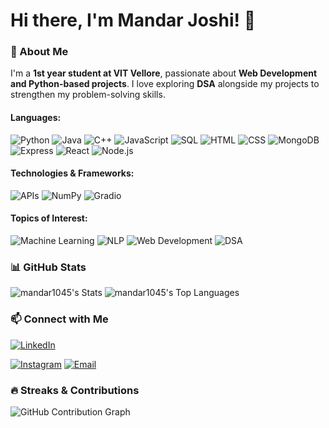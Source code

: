 

# Hi there, I'm Mandar Joshi! 👋

### 🚀 About Me
I'm a **1st year  student at VIT Vellore**, passionate about **Web Development and Python-based projects**. I love exploring **DSA** alongside my projects to strengthen my problem-solving skills.
#### Languages:
![Python](https://img.shields.io/badge/Python-3776AB?style=for-the-badge&logo=python&logoColor=white)
![Java](https://img.shields.io/badge/Java-007396?style=for-the-badge&logo=java&logoColor=white)
![C++](https://img.shields.io/badge/C++-00599C?style=for-the-badge&logo=c%2b%2b&logoColor=white)
![JavaScript](https://img.shields.io/badge/JavaScript-F7DF1E?style=for-the-badge&logo=javascript&logoColor=black)
![SQL](https://img.shields.io/badge/SQL-4479A1?style=for-the-badge&logo=postgresql&logoColor=white)
![HTML](https://img.shields.io/badge/HTML-E34F26?style=for-the-badge&logo=html5&logoColor=white)
![CSS](https://img.shields.io/badge/CSS-1572B6?style=for-the-badge&logo=css3&logoColor=white)
![MongoDB](https://img.shields.io/badge/MongoDB-4EA94B?style=for-the-badge&logo=mongodb&logoColor=white)
![Express](https://img.shields.io/badge/Express.js-000000?style=for-the-badge&logo=express&logoColor=white)
![React](https://img.shields.io/badge/React-20232A?style=for-the-badge&logo=react&logoColor=61DAFB)
![Node.js](https://img.shields.io/badge/Node.js-339933?style=for-the-badge&logo=nodedotjs&logoColor=white)

#### Technologies & Frameworks:
![APIs](https://img.shields.io/badge/APIs-FF6F00?style=for-the-badge&logo=fastapi&logoColor=white)
![NumPy](https://img.shields.io/badge/NumPy-013243?style=for-the-badge&logo=numpy&logoColor=white)
![Gradio](https://img.shields.io/badge/GRadio-6DA55F?style=for-the-badge)

#### Topics of Interest:
![Machine Learning](https://img.shields.io/badge/Machine%20Learning-FF6F00?style=for-the-badge&logo=TensorFlow&logoColor=white)
![NLP](https://img.shields.io/badge/NLP-1A73E8?style=for-the-badge&logo=google&logoColor=white)
![Web Development](https://img.shields.io/badge/Web%20Development-FF4500?style=for-the-badge&logo=react&logoColor=white)
![DSA](https://img.shields.io/badge/DSA-008000?style=for-the-badge&logo=c%2b%2b&logoColor=white)

### 📊 GitHub Stats
![mandar1045's Stats](https://github-readme-stats.vercel.app/api?username=mandar1045&theme=vue-dark&show_icons=true&hide_border=true&count_private=true)
![mandar1045's Top Languages](https://github-readme-stats.vercel.app/api/top-langs/?username=mandar1045&theme=vue-dark&show_icons=true&hide_border=true&layout=compact)




### 📫 Connect with Me
[![LinkedIn](https://img.shields.io/badge/LinkedIn-%230077B5.svg?style=for-the-badge&logo=linkedin&logoColor=white)](https://www.linkedin.com/in/mandar-joshi-0b951b28a/)

[![Instagram](https://img.shields.io/badge/Instagram-%23E4405F.svg?style=for-the-badge&logo=instagram&logoColor=white)](https://www.instagram.com/mandar._2005/)
[![Email](https://img.shields.io/badge/Email-D14836?style=for-the-badge&logo=gmail&logoColor=white)](mailto:mandarjoshi1045@gmail.com)
### 🔥 Streaks & Contributions

![GitHub Contribution Graph](https://github-readme-activity-graph.vercel.app/graph?username=mandar1045&theme=github-dark)

